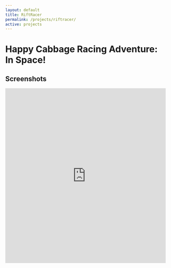 ```yaml
---
layout: default
title: RiftRacer
permalink: /projects/riftracer/
active: projects
---
```



<h1>Happy Cabbage Racing Adventure: In Space!</h1>

<h2>Screenshots</h2>

<iframe class="imgur-album" width="100%" height="550" frameborder="0" src="http://imgur.com/a/oGiOr/embed"></iframe>
